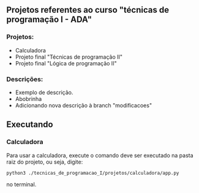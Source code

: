 ## Projetos referentes ao curso "técnicas de programação I - ADA"

### Projetos:

- Calculadora
- Projeto final "Técnicas de programação II"
- Projeto final "Lógica de programação II"

### Descrições:
- Exemplo de descrição.
- Abobrinha
- Adicionando nova descrição à branch "modificacoes"

## Executando 

### Calculadora 
Para usar a calculadora, execute o comando deve ser executado na pasta raiz do projeto, ou seja,
digite: 

    python3 ./tecnicas_de_programacao_I/projetos/calculadora/app.py

no terminal.

